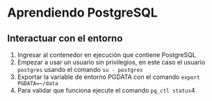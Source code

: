 # Aprendiendo PostgreSQL

## Interactuar con el entorno

1. Ingresar al contenedor en ejecución que contiene PostgreSQL
2. Empezar a usar un usuario sin privilegios, en este caso el usuario `postgres` usando el comando `su - postgres`
3. Exportar la variable de entorno PGDATA con el comando `export PGDATA=~/data`
4. Para validar que funciona ejecute el comando `pg_ctl status`4
